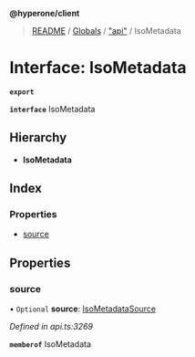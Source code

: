 **@hyperone/client**

> [README](../README.md) / [Globals](../globals.md) / ["api"](../modules/_api_.md) / IsoMetadata

# Interface: IsoMetadata

**`export`** 

**`interface`** IsoMetadata

## Hierarchy

* **IsoMetadata**

## Index

### Properties

* [source](_api_.isometadata.md#source)

## Properties

### source

• `Optional` **source**: [IsoMetadataSource](_api_.isometadatasource.md)

*Defined in api.ts:3269*

**`memberof`** IsoMetadata
